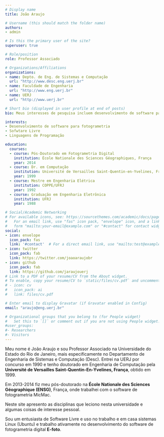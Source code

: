 ```yaml
---
# Display name
title: João Araujo

# Username (this should match the folder name)
authors:
- admin

# Is this the primary user of the site?
superuser: true

# Role/position
role: Professor Associado

# Organizations/Affiliations
organizations:
- name: Depto. de Eng. de Sistemas e Computação
  url: "http://www.desc.eng.uerj.br"
- name: Faculdade de Engenharia
  url: "http://www.eng.uerj.br"
- name: UERJ
  url: "http://www.uerj.br"

# Short bio (displayed in user profile at end of posts)
bio: Meus interesses de pesquisa incluem desenvolvimento de software para fotogrametria e software livre.

interests:
- Desenvolvimento de software para fotogrametria
- Sofwtare Livre
- Linguagens de Programação

education:
  courses:
  - course: Pós-Doutorado em Fotogrametria Digital
    institution: École Nationale des Sciences Géographiques, França
    year: 2014
  - course: Dr. em Computação
    institution: Université de Versailles Saint-Quentin-en-Yvelines, França
    year: 1999
  - course: Mestre em Engenharia Elétrica
    institution: COPPE/UFRJ
    year: 1992
  - course: Graduação em Engenharia Eletrônica
    institution: UFRJ
    year: 1988

# Social/Academic Networking
# For available icons, see: https://sourcethemes.com/academic/docs/page-builder/#icons
#   For an email link, use "fas" icon pack, "envelope" icon, and a link in the
#   form "mailto:your-email@example.com" or "#contact" for contact widget.
social:
- icon: envelope
  icon_pack: fas
  link: '#contact'  # For a direct email link, use "mailto:test@example.org".
- icon: twitter
  icon_pack: fab
  link: https://twitter.com/joaoaraujobr
- icon: github
  icon_pack: fab
  link: https://github.com/jaraujouerj
# Link to a PDF of your resume/CV from the About widget.
# To enable, copy your resume/CV to `static/files/cv.pdf` and uncomment the lines below.
# - icon: cv
#   icon_pack: ai
#   link: files/cv.pdf

# Enter email to display Gravatar (if Gravatar enabled in Config)
email: "araujo@eng.uerj.br"

# Organizational groups that you belong to (for People widget)
#   Set this to `[]` or comment out if you are not using People widget.
#user_groups:
#- Researchers
#- Visitors
---
```


Meu nome é João Araujo e sou Professor Associado na Universidade do Estado do Rio de Janeiro, mais especificamente no Departamento de Engenharia de Sistemas e Computação (Desc). Entrei na UERJ por concurso em 1990 e tenho doutorado em Engenharia de Computação pela **Université de Versailles Saint-Quentin-En-Yvelines, França**, obtido em 1999.

Em 2013-2014 fiz meu pós-doutorado na **École Nationale des Sciences Géographique (ENSG)**, França, onde trabalhei com o software de fotogrametria MicMac.

Neste site apresento as disciplinas que leciono nesta universidade e algumas coisas de interesse pessoal.

Sou um entusiasta de Software Livre e uso no trabalho e em casa sistemas Linux (Ubuntu) e trabalho ativamente no desenvolvimento do software de fotogrametria digital **E-foto**.

